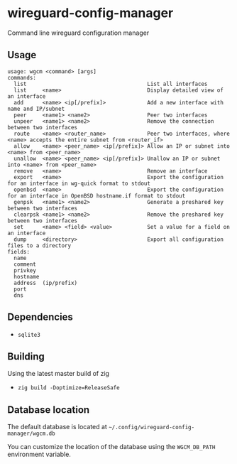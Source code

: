 # wireguard-config-manager
Command line wireguard configuration manager

## Usage
```
usage: wgcm <command> [args]
commands:
  list                                      List all interfaces
  list     <name>                           Display detailed view of an interface
  add      <name> <ip[/prefix]>             Add a new interface with name and IP/subnet
  peer     <name1> <name2>                  Peer two interfaces
  unpeer   <name1> <name2>                  Remove the connection between two interfaces
  route    <name> <router_name>             Peer two interfaces, where <name> accepts the entire subnet from <router_if>
  allow    <name> <peer_name> <ip[/prefix]> Allow an IP or subnet into <name> from <peer_name>
  unallow  <name> <peer_name> <ip[/prefix]> Unallow an IP or subnet into <name> from <peer_name>
  remove   <name>                           Remove an interface
  export   <name>                           Export the configuration for an interface in wg-quick format to stdout
  openbsd  <name>                           Export the configuration for an interface in OpenBSD hostname.if format to stdout
  genpsk   <name1> <name2>                  Generate a preshared key between two interfaces
  clearpsk <name1> <name2>                  Remove the preshared key between two interfaces
  set      <name> <field> <value>           Set a value for a field on an interface
  dump     <directory>                      Export all configuration files to a directory
fields:
  name
  comment
  privkey
  hostname
  address  (ip/prefix)
  port
  dns
```

## Dependencies

- `sqlite3`

## Building

Using the latest master build of zig
- `zig build -Doptimize=ReleaseSafe`

## Database location

The default database is located at `~/.config/wireguard-config-manager/wgcm.db`

You can customize the location of the database using the `WGCM_DB_PATH` environment variable.
